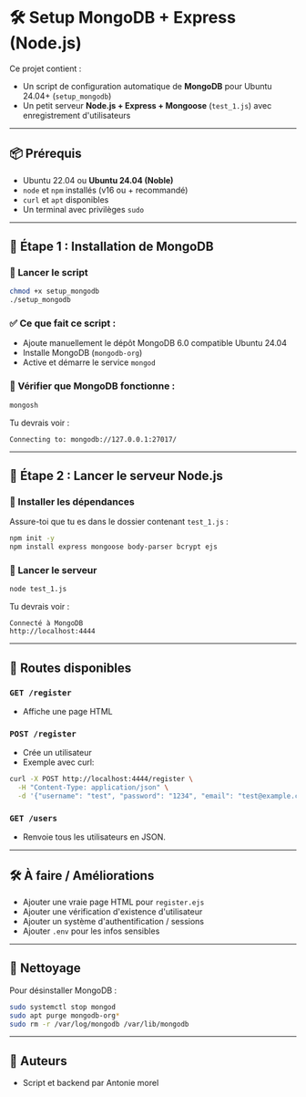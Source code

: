 
# 🛠️ Setup MongoDB + Express (Node.js)

Ce projet contient :

- Un script de configuration automatique de **MongoDB** pour Ubuntu 24.04+ (`setup_mongodb`)
- Un petit serveur **Node.js + Express + Mongoose** (`test_1.js`) avec enregistrement d'utilisateurs

---

## 📦 Prérequis

- Ubuntu 22.04 ou **Ubuntu 24.04 (Noble)**
- `node` et `npm` installés (v16 ou + recommandé)
- `curl` et `apt` disponibles
- Un terminal avec privilèges `sudo`

---

## 🧪 Étape 1 : Installation de MongoDB

### 🔧 Lancer le script

```bash
chmod +x setup_mongodb
./setup_mongodb
```

### ✅ Ce que fait ce script :

- Ajoute manuellement le dépôt MongoDB 6.0 compatible Ubuntu 24.04
- Installe MongoDB (`mongodb-org`)
- Active et démarre le service `mongod`

### 🧪 Vérifier que MongoDB fonctionne :

```bash
mongosh
```

Tu devrais voir :
```
Connecting to: mongodb://127.0.0.1:27017/
```

---

## 🧪 Étape 2 : Lancer le serveur Node.js

### 📁 Installer les dépendances

Assure-toi que tu es dans le dossier contenant `test_1.js` :

```bash
npm init -y
npm install express mongoose body-parser bcrypt ejs
```

### 🚀 Lancer le serveur

```bash
node test_1.js
```

Tu devrais voir :

```
Connecté à MongoDB
http://localhost:4444
```

---

## 📌 Routes disponibles

### `GET /register`

- Affiche une page HTML

### `POST /register`

- Crée un utilisateur
- Exemple avec curl:

```bash
curl -X POST http://localhost:4444/register \
  -H "Content-Type: application/json" \
  -d '{"username": "test", "password": "1234", "email": "test@example.com"}'
```

### `GET /users`

- Renvoie tous les utilisateurs en JSON.

---

## 🛠️ À faire / Améliorations

- Ajouter une vraie page HTML pour `register.ejs`
- Ajouter une vérification d'existence d'utilisateur
- Ajouter un système d'authentification / sessions
- Ajouter `.env` pour les infos sensibles

---

## 🧹 Nettoyage

Pour désinstaller MongoDB :

```bash
sudo systemctl stop mongod
sudo apt purge mongodb-org*
sudo rm -r /var/log/mongodb /var/lib/mongodb
```

---

## 📄 Auteurs

- Script et backend par Antonie morel

